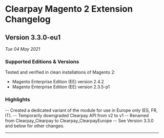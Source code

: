 # Clearpay Magento 2 Extension Changelog

## Version 3.3.0-eu1

_Tue 04 May 2021_

### Supported Editions & Versions

Tested and verified in clean installations of Magento 2:

- Magento Enterprise Edition (EE) version 2.4.2
- Magento Enterprise Edition (EE) version 2.3.5-p1 

### Highlights

-- Created a dedicated variant of the module for use in Europe only (ES, FR, IT).
-- Temporarily downgraded Clearpay API from v2 to v1
-- Renamed from Clearpay_Clearpay to Clearpay_ClearpayEurope
-- See Version 3.3.0 and below for other changes.

---
